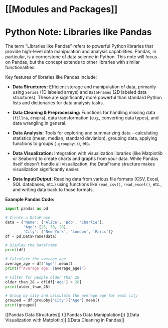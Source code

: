 # [[Modules and Packages]]
# Python Note: Libraries like Pandas

The term "Libraries like Pandas" refers to powerful Python libraries that provide high-level data manipulation and analysis capabilities. Pandas, in particular, is a cornerstone of data science in Python.  This note will focus on Pandas, but the concept extends to other libraries with similar functionalities.

Key features of libraries like Pandas include:

* **Data Structures:**  Efficient storage and manipulation of data, primarily using `Series` (1D labeled arrays) and `DataFrames` (2D labeled data structures).  These are significantly more powerful than standard Python lists and dictionaries for data analysis tasks.

* **Data Cleaning & Preprocessing:** Functions for handling missing data (`fillna`, `dropna`), data transformation (e.g., converting data types), and data wrangling in general.

* **Data Analysis:** Tools for exploring and summarizing data – calculating statistics (mean, median, standard deviation), grouping data, applying functions to groups (`.groupby()`), etc.

* **Data Visualization:**  Integration with visualization libraries (like Matplotlib or Seaborn) to create charts and graphs from your data.  While Pandas itself doesn't handle all visualization, the DataFrame structure makes visualization significantly easier.

* **Data Input/Output:** Reading data from various file formats (CSV, Excel, SQL databases, etc.) using functions like `read_csv()`, `read_excel()`, etc., and writing data back to those formats.


**Example Pandas Code:**

```python
import pandas as pd

# Create a DataFrame
data = {'Name': ['Alice', 'Bob', 'Charlie'],
        'Age': [25, 30, 28],
        'City': ['New York', 'London', 'Paris']}
df = pd.DataFrame(data)

# Display the DataFrame
print(df)

# Calculate the average age
average_age = df['Age'].mean()
print(f"Average age: {average_age}")

# Filter for people older than 28
older_than_28 = df[df['Age'] > 28]
print(older_than_28)

# Group by city and calculate the average age for each city
grouped = df.groupby('City')['Age'].mean()
print(grouped)
```

[[Pandas Data Structures]]  ([[Pandas Data Manipulation]]) [[Data Visualization with Matplotlib]] [[Data Cleaning in Pandas]]
